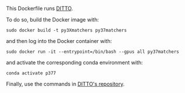 This Dockerfile runs [DITTO](https://vldb.org/pvldb/vol14/p50-li.pdf).

To do so, build the Docker image with:

`sudo docker build -t py3Xmatchers py37matchers`

and then log into the Docker container with:

`sudo docker run -it --entrypoint=/bin/bash --gpus all py37matchers`

and activate the corresponding conda environment with:

`conda activate p377`

Finally, use the commands in [DITTO's repository](https://github.com/megagonlabs/ditto).
